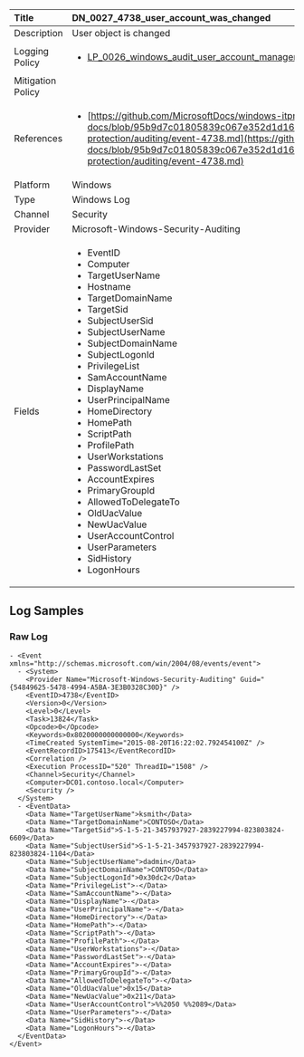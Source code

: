 | Title             | DN_0027_4738_user_account_was_changed                                                                                                      |
|:------------------|:-----------------------------------------------------------------------------------------------------------------|
| Description       | User object is changed                                                                                                |
| Logging Policy    | <ul><li>[LP_0026_windows_audit_user_account_management](../Logging_Policies/LP_0026_windows_audit_user_account_management.md)</li></ul> |
| Mitigation Policy | <ul></ul> |
| References     		| <ul><li>[https://github.com/MicrosoftDocs/windows-itpro-docs/blob/95b9d7c01805839c067e352d1d16702604b15f11/windows/security/threat-protection/auditing/event-4738.md](https://github.com/MicrosoftDocs/windows-itpro-docs/blob/95b9d7c01805839c067e352d1d16702604b15f11/windows/security/threat-protection/auditing/event-4738.md)</li></ul>                                  |
| Platform       		| Windows   |
| Type           		| Windows Log 		| 
| Channel        		| Security    |
| Provider       		| Microsoft-Windows-Security-Auditing   |
| Fields         		| <ul><li>EventID</li><li>Computer</li><li>TargetUserName</li><li>Hostname</li><li>TargetDomainName</li><li>TargetSid</li><li>SubjectUserSid</li><li>SubjectUserName</li><li>SubjectDomainName</li><li>SubjectLogonId</li><li>PrivilegeList</li><li>SamAccountName</li><li>DisplayName</li><li>UserPrincipalName</li><li>HomeDirectory</li><li>HomePath</li><li>ScriptPath</li><li>ProfilePath</li><li>UserWorkstations</li><li>PasswordLastSet</li><li>AccountExpires</li><li>PrimaryGroupId</li><li>AllowedToDelegateTo</li><li>OldUacValue</li><li>NewUacValue</li><li>UserAccountControl</li><li>UserParameters</li><li>SidHistory</li><li>LogonHours</li></ul>                                               |


## Log Samples

### Raw Log

```
- <Event xmlns="http://schemas.microsoft.com/win/2004/08/events/event">
  - <System>
    <Provider Name="Microsoft-Windows-Security-Auditing" Guid="{54849625-5478-4994-A5BA-3E3B0328C30D}" /> 
    <EventID>4738</EventID> 
    <Version>0</Version> 
    <Level>0</Level> 
    <Task>13824</Task> 
    <Opcode>0</Opcode> 
    <Keywords>0x8020000000000000</Keywords> 
    <TimeCreated SystemTime="2015-08-20T16:22:02.792454100Z" /> 
    <EventRecordID>175413</EventRecordID> 
    <Correlation /> 
    <Execution ProcessID="520" ThreadID="1508" /> 
    <Channel>Security</Channel> 
    <Computer>DC01.contoso.local</Computer> 
    <Security /> 
  </System>
  - <EventData>
    <Data Name="TargetUserName">ksmith</Data> 
    <Data Name="TargetDomainName">CONTOSO</Data> 
    <Data Name="TargetSid">S-1-5-21-3457937927-2839227994-823803824-6609</Data> 
    <Data Name="SubjectUserSid">S-1-5-21-3457937927-2839227994-823803824-1104</Data> 
    <Data Name="SubjectUserName">dadmin</Data> 
    <Data Name="SubjectDomainName">CONTOSO</Data> 
    <Data Name="SubjectLogonId">0x30dc2</Data> 
    <Data Name="PrivilegeList">-</Data> 
    <Data Name="SamAccountName">-</Data> 
    <Data Name="DisplayName">-</Data> 
    <Data Name="UserPrincipalName">-</Data> 
    <Data Name="HomeDirectory">-</Data> 
    <Data Name="HomePath">-</Data> 
    <Data Name="ScriptPath">-</Data> 
    <Data Name="ProfilePath">-</Data> 
    <Data Name="UserWorkstations">-</Data> 
    <Data Name="PasswordLastSet">-</Data> 
    <Data Name="AccountExpires">-</Data> 
    <Data Name="PrimaryGroupId">-</Data> 
    <Data Name="AllowedToDelegateTo">-</Data> 
    <Data Name="OldUacValue">0x15</Data> 
    <Data Name="NewUacValue">0x211</Data> 
    <Data Name="UserAccountControl">%%2050 %%2089</Data> 
    <Data Name="UserParameters">-</Data> 
    <Data Name="SidHistory">-</Data> 
    <Data Name="LogonHours">-</Data> 
  </EventData>
</Event>

```





